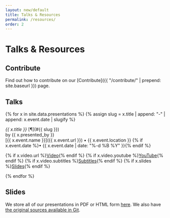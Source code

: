 ```yaml
---
layout: new/default
title: Talks & Resources
permalink: /resources/
order: 2
---
```


# Talks & Resources

## Contribute

Find out how to contribute on our [Contribute]({{ "/contribute/" | prepend: site.baseurl }}) page.

## Talks

{% for x in site.data.presentations %}
{% assign slug = x.title | append: "-" | append: x.event.date | slugify %}

<div class="pt-3" id="{{ slug }}"></div>

*{{ x.title }}* [&#182;](#{{ slug }})<br>by {{ x.presented_by }}<br>
[{{ x.event.name }}]({{ x.event.url }}) &bull; {{ x.event.location }} {% if x.event.date %}&bull; {{ x.event.date | date: "%-d %B %Y" }}{% endif %}

{% if x.video.url %}<a href="{{ x.video.url }}" class="btn btn-sm btn-outline-primary">Video</a>{% endif %}
{% if x.video.youtube %}<a href="https://www.youtube.com/watch?v={{ x.video.youtube }}" class="btn btn-sm btn-outline-primary">YouTube</a>{% endif %}
{% if x.video.subtitles %}<a href="{{ x.video.subtitles }}" class="btn btn-sm btn-outline-primary">Subtitles</a>{% endif %}
{% if x.slides %}<a href="{{ x.slides }}" class="btn btn-sm btn-outline-primary">Slides</a>{% endif %}

{% endfor %}

## Slides

We store all of our presentations in PDF or HTML form
[here](/_lfs/presentations). We also have [the original sources available in Git](https://salsa.debian.org/reproducible-builds/reproducible-presentations).
